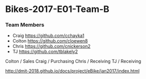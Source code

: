 # Bikes-2017-E01-Team-B

### Team Members

- Craig https://github.com/cchayka1
- Colton https://github.com/cloewen8
- Chris https://github.com/cnickerson2
- TJ https://github.com/tblakely2

Colton / Sales
Craig / Purchasing
Chris / Receiving
TJ / Receiving

http://dmit-2018.github.io/docs/project/eBike/jan2017/index.html
